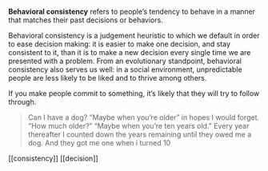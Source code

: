 **Behavioral consistency** refers to people’s tendency to behave in a manner that matches their past decisions or behaviors.

Behavioral consistency is a judgement heuristic to which we default in order to ease decision making: it is easier to make one decision, and stay consistent to it, than it is to make a new decision every single time we are presented with a problem. 
From an evolutionary standpoint, behavioral consistency also serves us well: in a social environment, unpredictable people are less likely to be liked and to thrive among others.

If you make people commit to something, it’s likely that they will try to follow through.
> Can I have a dog? “Maybe when you’re older” in hopes I would forget. “How much older?” “Maybe when you’re ten years old.” Every year thereafter I counted down the years remaining until they owed me a dog. And they got me one when i turned 10

[[consistency]]
[[decision]]